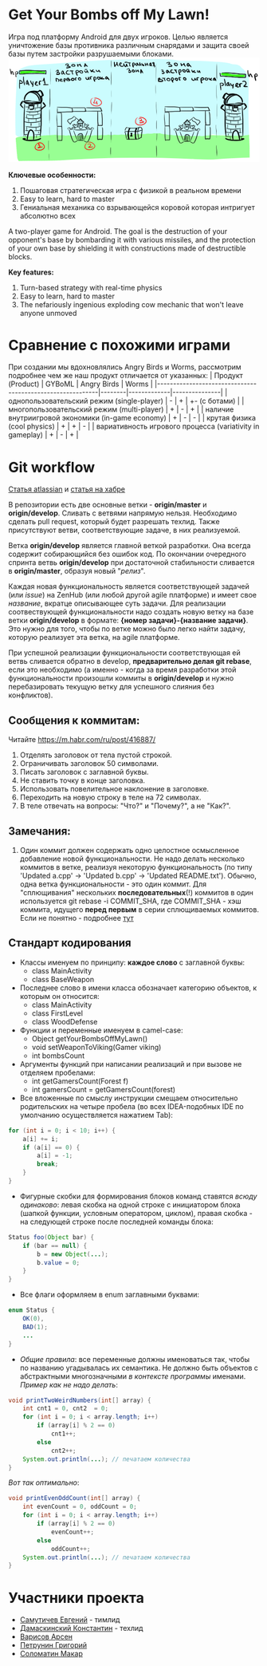 # Get Your Bombs off My Lawn!
Игра под платформу Android для двух игроков. Целью является уничтожение базы противника различным снарядами и защита своей базы путем застройки разрушаемыми блоками. ![Игровой процесс](https://github.com/zhenyatos/GYBoML/blob/docworks-client/Documentation/gamedesign_image3.png)

**Ключевые особенности:** 
1. Пошаговая стратегическая игра с физикой в реальном времени 
2. Easy to learn, hard to master
3. Гениальная механика со взрывающейся коровой которая интригует абсолютно всех

A two-player game for Android. The goal is the destruction of your opponent's base by bombarding it with various missiles, and the protection of your own base by shielding it with constructions made of destructible blocks.

**Key features:**
1. Turn-based strategy with real-time physics
2. Easy to learn, hard to master
3. The nefariously ingenious exploding cow mechanic that won't leave anyone unmoved

# Сравнение с похожими играми
При создании мы вдохновлялись Angry Birds и Worms, рассмотрим подробнее чем же наш продукт отличается от указанных:
| Продукт (Product)                                         | GYBoML | Angry Birds | Worms         |
|-----------------------------------------------------------|--------|-------------|---------------|
| однопользовательский режим (single-player)                |    -   |      +      | +- (с ботами) |
| многопользовательский режим (multi-player)                |    +   |      -      |       +       |
| наличие внутриигровой экономики (in-game economy)         |    +   |      -      |       -       |
| крутая физика (cool physics)                              |    +   |      +      |       -       |
| вариативность игрового процесса (variativity in gameplay) |    +   |      -      |       +       |

# Git workflow
[Статья atlassian](https://www.atlassian.com/git/tutorials/comparing-workflows/gitflow-workflow) и [статья на хабре](https://habr.com/ru/post/106912/)

В репозитории есть две основные ветки - **origin/master** и **origin/develop**. Сливать с ветвями напрямую нельзя. Необходимо сделать pull request, который будет разрешать техлид. Также присутствуют ветви, соответствующие задаче, в них реализуемой.

Ветка **origin/develop** является главной веткой разработки. Она всегда содержит собирающийся без ошибок код.
По окончании очередного спринта ветвь **origin/develop** при достаточной стабильности сливается в **origin/master**, образуя новый "*релиз*".

Каждая новая функциональность является соответствующей задачей (или *issue*) на ZenHub (или любой другой agile платформе) и имеет свое *название*, вкратце описывающее суть задачи. Для реализации соотвествующей функциональности надо создать новую ветку на базе ветки **origin/develop** в формате: **{номер задачи}-{название задачи}**. Это нужно для того, чтобы по ветке можно было легко найти задачу, которую реализует эта ветка, на agile платформе.

При успешной реализации функциональности соответствующая ей ветвь сливается обратно в develop, **предварительно делая git rebase**, если это необходимо (а именно - когда за время разработки этой функциональности произошли коммиты в **origin/develop** и нужно перебазировать текущую ветку для успешного слияния без конфликтов).

## Сообщения к коммитам:
Читайте https://m.habr.com/ru/post/416887/

1) Отделять заголовок от тела пустой строкой.
2) Ограничивать заголовок 50 символами.
3) Писать заголовок с заглавной буквы.
4) Не ставить точку в конце заголовка.
5) Использовать повелительное наклонение в заголовке.
6) Переходить на новую строку в теле на 72 символах.
7) В теле отвечать на вопросы: "Что?" и "Почему?", а не "Как?".

## Замечания:
1) Один коммит должен содержать одно целостное осмысленное добавление новой функциональности. Не надо делать несколько коммитов в 
ветке, реализуя некоторую функциональность (по типу 'Updated a.cpp' -> 'Updated b.cpp' -> 'Updated README.txt'). Обычно, одна ветка функциональности - это один коммит. Для "сплющивания" нескольких **последовательных**(!) коммитов в один используется 
git rebase -i COMMIT_SHA, где COMMIT_SHA - хэш коммита, идущего **перед первым** в серии сплющиваемых коммитов.
Если не понятно - подробнее [тут](https://htmlacademy.ru/blog/useful/git/how-to-squash-commits-and-why-it-is-needed)

## Стандарт кодирования
- Классы именуем по принципу: **каждое слово** с заглавной буквы:
	* class MainActivity
	* class BaseWeapon
- Последнее слово в имени класса обозначает категорию объектов, к которым он относится:
	* class MainActivity
	* class FirstLevel
	* class WoodDefense
- Функции и переменные именуем в camel-case:
	* Object getYourBombsOffMyLawn()
	* void setWeaponToViking(Gamer viking)
	* int bombsCount
- Аргументы функций при написании реализаций и при вызове не отделяем пробелами:
	* int getGamersCount(Forest f)
	* int gamersCount = getGamersCount(forest)
- Все вложенные по смыслу инструкции смещаем относительно родительских на четыре пробела (во всех IDEA-подобных IDE по умолчанию осуществляется нажатием Tab):
```java
for (int i = 0; i < 10; i++) {
	a[i] += i;
	if (a[i] == 0) {
	    a[i] = -1;
	    break;
	}
}
```
- Фигурные скобки для формирования блоков команд ставятся *всюду одинаково*: левая скобка на одной строке с инициатором блока (шапкой функции, условным оператором, циклом), правая скобка - на следующей строке после последней команды блока:
```java
Status foo(Object bar) {
	if (bar == null) {
		b = new Object(...);
		b.value = 0;
	}
}
```
- Все флаги оформляем в enum заглавными буквами:
```java
enum Status {
	OK(0),
	BAD(1);
	...
}
```
- *Общие правила*: все переменные должны именоваться так, чтобы по названию угадывалась их семантика. Не должно быть объектов с абстрактными многозначными *в контексте программы* именами.
	*Пример как не надо делать*:
```java
void printTwoWeirdNumbers(int[] array) {
	int cnt1 = 0, cnt2  = 0;
	for (int i = 0; i < array.length; i++)
		if (array[i] % 2 == 0)
			cnt1++;
		else
			cnt2++;
	System.out.println(...); // печатаем количества
}
```
*Вот так оптимально*:	
```java
void printEvenOddCount(int[] array) {
	int evenCount = 0, oddCount = 0;
	for (int i = 0; i < array.length; i++)
		if (array[i] % 2 == 0)
			evenCount++;
		else
			oddCount++;
	System.out.println(...); // печатаем количества
}
```

# Участники проекта 
* [Самутичев Евгений](https://github.com/zhenyatos) - тимлид
* [Дамаскинский Константин](https://github.com/kystyn) - техлид
* [Варисов Арсен](https://github.com/Jiija) 
* [Петрунин Григорий](https://github.com/via8) 
* [Соломатин Макар](https://github.com/MakarSolomatin)

